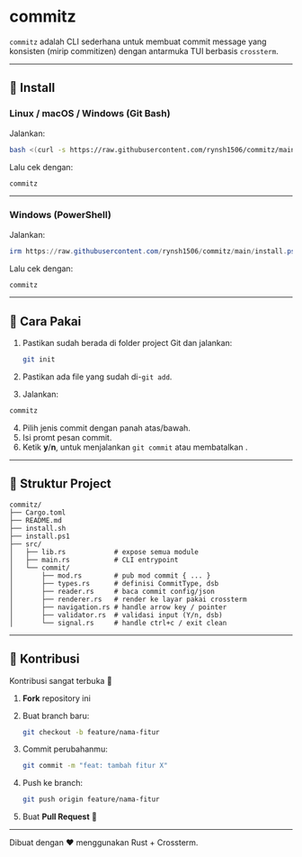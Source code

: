 # commitz

`commitz` adalah CLI sederhana untuk membuat commit message yang konsisten (mirip commitizen) dengan antarmuka TUI berbasis `crossterm`.

---

## 🚀 Install

### Linux / macOS / Windows (Git Bash)

Jalankan:

```bash
bash <(curl -s https://raw.githubusercontent.com/rynsh1506/commitz/main/install.sh)
```

Lalu cek dengan:

```bash
commitz
```

---

### Windows (PowerShell)

Jalankan:

```powershell
irm https://raw.githubusercontent.com/rynsh1506/commitz/main/install.ps1 | iex
```

Lalu cek dengan:

```powershell
commitz
```

---

## 📝 Cara Pakai

1. Pastikan sudah berada di folder project Git dan jalankan:

   ```bash
   git init

   ```

2. Pastikan ada file yang sudah di-`git add`.
3. Jalankan:

```bash
commitz
```

4. Pilih jenis commit dengan panah atas/bawah.
5. Isi promt pesan commit.
6. Ketik **y**/**n**, untuk menjalankan `git commit` atau membatalkan .

---

## 📂 Struktur Project

```
commitz/
├── Cargo.toml
├── README.md
├── install.sh
├── install.ps1
├── src/
│   ├── lib.rs            # expose semua module
│   ├── main.rs           # CLI entrypoint
│   └── commit/
│       ├── mod.rs        # pub mod commit { ... }
│       ├── types.rs      # definisi CommitType, dsb
│       ├── reader.rs     # baca commit config/json
│       ├── renderer.rs   # render ke layar pakai crossterm
│       ├── navigation.rs # handle arrow key / pointer
│       ├── validator.rs  # validasi input (Y/n, dsb)
│       └── signal.rs     # handle ctrl+c / exit clean
```

---

## 🤝 Kontribusi

Kontribusi sangat terbuka 🚀

1. **Fork** repository ini
2. Buat branch baru:

   ```bash
   git checkout -b feature/nama-fitur
   ```

3. Commit perubahanmu:

   ```bash
   git commit -m "feat: tambah fitur X"
   ```

4. Push ke branch:

   ```bash
   git push origin feature/nama-fitur
   ```

5. Buat **Pull Request** 🎉

---

Dibuat dengan ❤️ menggunakan Rust + Crossterm.
